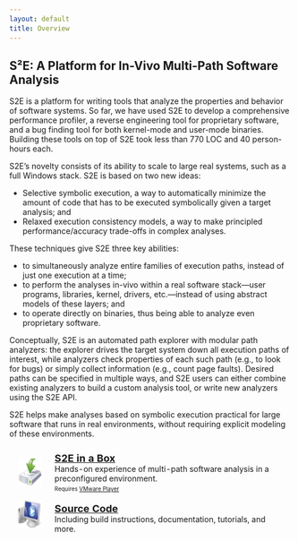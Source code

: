 ```yaml
---
layout: default
title: Overview
---
```


## S²E: A Platform for In-Vivo Multi-Path Software Analysis

S2E is a platform for writing tools that analyze the properties and behavior of software systems. So far, we have used S2E to develop a comprehensive performance profiler, a reverse engineering tool for proprietary software, and a bug finding tool for both kernel-mode and user-mode binaries. Building these tools on top of S2E took less than 770 LOC and 40 person-hours each.

S2E’s novelty consists of its ability to scale to large real systems, such as a full Windows stack. S2E is based on two new ideas:

  *  Selective symbolic execution, a way to automatically minimize the amount of code that has to be executed symbolically given a target analysis; and
  *  Relaxed execution consistency models, a way to make principled performance/accuracy trade-offs in complex analyses.

These techniques give S2E three key abilities:

  *  to simultaneously analyze entire families of execution paths, instead of just one execution at a time;
  *  to perform the analyses in-vivo within a real software stack—user programs, libraries, kernel, drivers, etc.—instead of using abstract models of these layers; and
  *  to operate directly on binaries, thus being able to analyze even proprietary software.

Conceptually, S2E is an automated path explorer with modular path analyzers: the explorer drives the target system down all execution paths of interest, while analyzers check properties of each such path (e.g., to look for bugs) or simply collect information (e.g., count page faults). Desired paths can be specified in multiple ways, and S2E users can either combine existing analyzers to build a custom analysis tool, or write new analyzers using the S2E API.

S2E helps make analyses based on symbolic execution practical for large software that runs in real environments, without requiring explicit modeling of these environments.

<table style="border-collapse:separate; border-spacing: 0.7em 0.7em;border:0px;;">
		<tr>
			<td style="border:0px;;"><img src="/images/dl.png" style="height:48px;" alt="" /> </td>
			<td style="border:0px;"><span style="font-size:large;font-weight:bold;"><a href="https://s2e.epfl.ch/attachments/download/63/s2e-demo-vmware.tar.bz2" class="external">S2E in a Box</a></span><br />Hands-on experience of multi-path software analysis in a preconfigured environment.<br /><span style="font-size:x-small;">Requires <a href="http://www.vmware.com/products/player/" class="external">VMware Player</a></span></td>
		</tr>
		<tr>
			<td style="vertical-align:middle;border:0px;padding-bottom: 1em;;"><img src="/images/vm.png" style="height:48px;" alt="" /> </td>
			<td style="border:0px;;"><span style="font-size:large;font-weight:bold;"><a href="https://github.com/dslab-epfl/s2e/archive/stable-1.3.zip" class="external">Source Code</a></span><br />Including build instructions, documentation, tutorials, and more.</td>
		</tr>
	</table>
